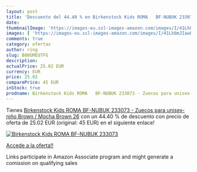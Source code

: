 ```yaml
---
layout: post
title: 'Descuento del 44.40 % en Birkenstock Kids ROMA   BF-NUBUK 233073 '
date: 
thumbnailImage: 'https://images-eu.ssl-images-amazon.com/images/I/41Lh8mJIawL._SL200_.jpg'
images: [ 'https://images-eu.ssl-images-amazon.com/images/I/41Lh8mJIawL._SL200_.jpg' ]
comments: true
category: ofertas
author: ring
slug: B00GMEU7FG
description:
actualPrice: 25.02 EUR
currency: EUR
price: 25.02
comparePrice: 45 EUR
inStock: true
prodname: Birkenstock Kids ROMA   BF-NUBUK 233073 - Zuecos para unisex-niño  Brown / Mocha Brown  26
---
```


Tienes [Birkenstock Kids ROMA   BF-NUBUK 233073 - Zuecos para unisex-niño  Brown / Mocha Brown  26](https://www.amazon.es/dp/B00GMEU7FG/?tag=tolees-21) con un 44.40 % de descuento con precio de oferta de 25.02 EUR (original: 45 EUR) en el siguiente enlace!

[![Birkenstock Kids ROMA   BF-NUBUK 233073 ](https://images-eu.ssl-images-amazon.com/images/I/41Lh8mJIawL._SL200_.jpg)](https://www.amazon.es/dp/B00GMEU7FG/?tag=tolees-21)

[Accede a la oferta!!](https://www.amazon.es/dp/B00GMEU7FG/?tag=tolees-21)

Links participate in Amazon Associate program and might generate a comission on qualifying sales


